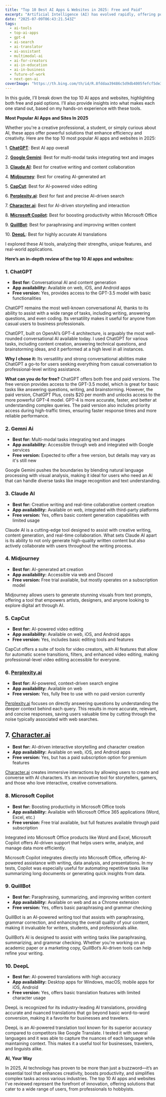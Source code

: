 ```yaml
---
title: "Top 10 Best AI Apps & Websites in 2025: Free and Paid"
excerpt: "Artificial Intelligence (AI) has evolved rapidly, offering powerful tools to enhance everything from creativity and productivity to communication and entertainment. Whether you’re looking for AI-powered assistance in writing, design, video editing, or problem-solving, there’s an AI app or website tailored for your needs."
date: "2025-07-09T06:43:21.543Z"
tags:
  - ai-tools
  - top-ai-apps
  - gpt-4
  - ai-search
  - ai-translator
  - ai-assistant
  - multimodal-ai
  - ai-for-creators
  - ai-in-education
  - ai-in-business
  - future-of-work
  - next-gen-ai
coverImage: "https://th.bing.com/th/id/R.8fddaa39486c5d9db4005fefcf5de3b1?rik=PZiZGCaKwawajg&pid=ImgRaw&r=0"
---
```



In this guide, I’ll break down the top 10 AI apps and websites, highlighting both free and paid options. I’ll also provide insights into what makes each one stand out, based on my hands-on experience with these tools.

**Most Popular AI Apps and Sites In 2025**

Whether you're a creative professional, a student, or simply curious about AI, these apps offer powerful solutions that enhance efficiency and creativity. Here are the top 10 most popular AI apps and websites in 2025:

1\. [**ChatGPT**](https://chat.openai.com/): Best AI app overall

2\. [**Google Gemini**](https://ai.google/): Best for multi-modal tasks integrating text and images

3\. [**Claude AI**](https://www.anthropic.com/product): Best for creative writing and content collaboration

4. [**Midjourney**](https://www.midjourney.com/): Best for creating AI-generated art

5\. [**CapCut**](https://www.capcut.com/): Best for AI-powered video editing

6\. [**Perplexity.ai**](http://Perplexity.ai): Best for fast and precise AI-driven search

7. [**Character.ai**](http://Character.ai): Best for AI-driven storytelling and interaction

8\. [**Microsoft Copilot**](https://copilot.microsoft.com/): Best for boosting productivity within Microsoft Office

9\. [**QuillBot**](https://quillbot.com/): Best for paraphrasing and improving written content

10\. [**DeepL**](https://www.deepl.com/en/translator): Best for highly accurate AI translations

I explored these AI tools, analyzing their strengths, unique features, and real-world applications. 

**Here’s an in-depth review of the top 10 AI apps and websites:**

### **1. ChatGPT**

- **Best for:** Conversational AI and content generation
- **App availability:** Available on web, iOS, and Android apps
- **Free version:** Yes, provides access to the GPT-3.5 model with basic functionalities

ChatGPT remains the most well-known conversational AI, thanks to its ability to assist with a wide range of tasks, including writing, answering questions, and even coding. Its versatility makes it useful for anyone from casual users to business professionals.

ChatGPT, built on OpenAI’s GPT-4 architecture, is arguably the most well-rounded conversational AI available today. I used ChatGPT for various tasks, including content creation, answering technical questions, and brainstorming ideas, and it performed at a high level in all instances.

**Why I chose it:** Its versatility and strong conversational abilities make ChatGPT a go-to for users seeking everything from casual conversation to professional-level writing assistance.

**What can you do for free?** ChatGPT offers both free and paid versions. The free version provides access to the GPT-3.5 model, which is great for basic tasks like answering questions, writing, and brainstorming. However, the paid version, ChatGPT Plus, costs $20 per month and unlocks access to the more powerful GPT-4 model. GPT-4 is more accurate, faster, and better at understanding complex queries. The paid version also includes priority access during high-traffic times, ensuring faster response times and more reliable performance.

### **2. Gemni Ai**

- **Best for:** Multi-modal tasks integrating text and images
- **App availability:** Accessible through web and integrated with Google services
- **Free version:** Expected to offer a free version, but details may vary as it's still new

Google Gemini pushes the boundaries by blending natural language processing with visual analysis, making it ideal for users who need an AI that can handle diverse tasks like image recognition and text understanding.

### **3. Claude AI**

- **Best for:** Creative writing and real-time collaborative content creation
- **App availability:** Available on web, integrated with third-party platforms
- **Free version:** Yes, offers basic content generation capabilities with limited usage

Claude AI is a cutting-edge tool designed to assist with creative writing, content generation, and real-time collaboration. What sets Claude AI apart is its ability to not only generate high-quality written content but also actively collaborate with users throughout the writing process. 

### **4. Midjourney**

- **Best for:** AI-generated art creation
- **App availability:** Accessible via web and Discord
- **Free version:** Free trial available, but mostly operates on a subscription model

Midjourney allows users to generate stunning visuals from text prompts, offering a tool that empowers artists, designers, and anyone looking to explore digital art through AI.

### **5. CapCut**

- **Best for:** AI-powered video editing
- **App availability:** Available on web, iOS, and Android apps
- **Free version:** Yes, includes basic editing tools and features

CapCut offers a suite of tools for video creators, with AI features that allow for automatic scene transitions, filters, and enhanced video editing, making professional-level video editing accessible for everyone.

### 6. [Perplexity.ai](http://Perplexity.ai)

- **Best for:** AI-powered, context-driven search engine
- **App availability:** Available on web
- **Free version:** Yes, fully free to use with no paid version currently

[Perplexity.ai](http://Perplexity.ai) focuses on directly answering questions by understanding the deeper context behind each query. This results in more accurate, relevant, and concise responses, saving users valuable time by cutting through the noise typically associated with web searches.

## **7. [Character.ai](http://Character.ai)**

- **Best for:** AI-driven interactive storytelling and character creation
- **App availability:** Available on web, iOS, and Android apps
- **Free version:** Yes, but has a paid subscription option for premium features

[Character.ai](http://Character.ai) creates immersive interactions by allowing users to create and converse with AI characters. It’s an innovative tool for storytellers, gamers, and those who love interactive, creative conversations.

### **8. Microsoft Copilot**

- **Best for:** Boosting productivity in Microsoft Office tools
- **App availability:** Available with Microsoft Office 365 applications (Word, Excel, etc.)
- **Free version:** Free trial available, but full features available through paid subscription

Integrated into Microsoft Office products like Word and Excel, Microsoft Copilot offers AI-driven support that helps users write, analyze, and manage data more efficiently.

Microsoft Copilot integrates directly into Microsoft Office, offering AI-powered assistance with writing, data analysis, and presentations. In my tests, Copilot was especially useful for automating repetitive tasks like summarizing long documents or generating quick insights from data.

### **9. QuillBot**

- **Best for:** Paraphrasing, summarizing, and improving written content
- **App availability:** Available on web and as a Chrome extension
- **Free version:** Yes, offers basic paraphrasing and grammar checking

QuillBot is an AI-powered writing tool that assists with paraphrasing, grammar correction, and enhancing the overall quality of your content, making it invaluable for writers, students, and professionals alike.

QuillBot’s AI is designed to assist with writing tasks like paraphrasing, summarizing, and grammar checking. Whether you're working on an academic paper or a marketing copy, QuillBot’s AI-driven tools can help refine your writing.

### **10. DeepL**

- **Best for:** AI-powered translations with high accuracy
- **App availability:** Desktop apps for Windows, macOS; mobile apps for iOS, Android
- **Free version:** Yes, offers basic translation features with limited character usage

DeepL is recognized for its industry-leading AI translations, providing accurate and nuanced translations that go beyond basic word-to-word conversion, making it a favorite for businesses and travelers.

DeepL is an AI-powered translation tool known for its superior accuracy compared to competitors like Google Translate. I tested it with several languages and it was able to capture the nuances of each language while maintaining context. This makes it a useful tool for businesses, travelers, and linguists alike.

**AI, Your Way**

In 2025, AI technology has proven to be more than just a buzzword—it’s an essential tool that enhances creativity, boosts productivity, and simplifies complex tasks across various industries. The top 10 AI apps and websites I've reviewed represent the forefront of innovation, offering solutions that cater to a wide range of users, from professionals to hobbyists.